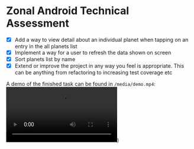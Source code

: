 Zonal Android Technical Assessment
==============================

- [x] Add a way to view detail about an individual planet when tapping on an entry in the all planets list
- [x] Implement a way for a user to refresh the data shown on screen
- [x] Sort planets list by name
- [x] Extend or improve the project in any way you feel is appropriate. This can be anything from refactoring to increasing test coverage etc

A demo of the finished task can be found in `/media/demo.mp4`:
![Demo of the finished task](https://github.com/Arotte/swapi-app/blob/caa5e789815a8f43665f7eb2548933d8d67fd4e2/media/demo.mp4))